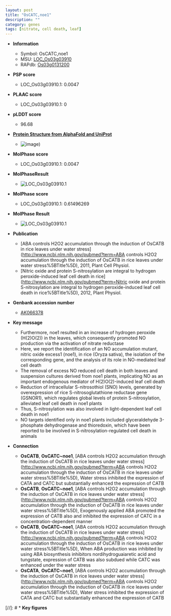 ```yaml
---
layout: post
title: "OsCATC,noe1"
description: ""
category: genes
tags: [nitrate, cell death, leaf]
---
```


* **Information**  
    + Symbol: OsCATC,noe1  
    + MSU: [LOC_Os03g03910](http://rice.plantbiology.msu.edu/cgi-bin/ORF_infopage.cgi?orf=LOC_Os03g03910)  
    + RAPdb: [Os03g0131200](http://rapdb.dna.affrc.go.jp/viewer/gbrowse_details/irgsp1?name=Os03g0131200)  

* **PSP score**  
    + LOC_Os03g03910.1: 0.0047 

* **PLAAC score**  
    + LOC_Os03g03910.1: 0 

* **pLDDT score**
    + 96.68

* **[Protein Structure from AlphaFold and UniProt](https://www.uniprot.org/uniprotkb/Q10S82/entry#structure)**
    + ![image](https://ricepsp.github.io/images/Q1/AF-Q10S82-F1.png))

* **MolPhase score**
    + LOC_Os03g03910.1: 0.0047

* **MolPhaseResult**
    + ![LOC_Os03g03910.1](https://ricepsp.github.io/pictures/LOC_Os03g/LOC_Os03g03910.1.png)

* **MolPhase score**
    + LOC_Os03g03910.1: 0.61496269

* **MolPhase Result**
    + ![LOC_Os03g03910.1](https://304243504.github.io/Pictures/LOC_Os03g/LOC_Os03g03910.1.png)

* **Publication**  
    + [ABA controls H2O2 accumulation through the induction of OsCATB in rice leaves under water stress](http://www.ncbi.nlm.nih.gov/pubmed?term=ABA controls H2O2 accumulation through the induction of OsCATB in rice leaves under water stress%5BTitle%5D), 2011, Plant Cell Physiol.
    + [Nitric oxide and protein S-nitrosylation are integral to hydrogen peroxide-induced leaf cell death in rice](http://www.ncbi.nlm.nih.gov/pubmed?term=Nitric oxide and protein S-nitrosylation are integral to hydrogen peroxide-induced leaf cell death in rice%5BTitle%5D), 2012, Plant Physiol.

* **Genbank accession number**  
    + [AK066378](http://www.ncbi.nlm.nih.gov/nuccore/AK066378)

* **Key message**  
    + Furthermore, noe1 resulted in an increase of hydrogen peroxide (H(2)O(2)) in the leaves, which consequently promoted NO production via the activation of nitrate reductase
    + Here, we report the identification of an NO accumulation mutant, nitric oxide excess1 (noe1), in rice (Oryza sativa), the isolation of the corresponding gene, and the analysis of its role in NO-mediated leaf cell death
    + The removal of excess NO reduced cell death in both leaves and suspension cultures derived from noe1 plants, implicating NO as an important endogenous mediator of H(2)O(2)-induced leaf cell death
    + Reduction of intracellular S-nitrosothiol (SNO) levels, generated by overexpression of rice S-nitrosoglutathione reductase gene (GSNOR1), which regulates global levels of protein S-nitrosylation, alleviated leaf cell death in noe1 plants
    + Thus, S-nitrosylation was also involved in light-dependent leaf cell death in noe1
    + NO targets identified only in noe1 plants included glyceraldehyde 3-phosphate dehydrogenase and thioredoxin, which have been reported to be involved in S-nitrosylation-regulated cell death in animals

* **Connection**  
    + __OsCATB__, __OsCATC~noe1__, [ABA controls H2O2 accumulation through the induction of OsCATB in rice leaves under water stress](http://www.ncbi.nlm.nih.gov/pubmed?term=ABA controls H2O2 accumulation through the induction of OsCATB in rice leaves under water stress%5BTitle%5D), Water stress inhibited the expression of CATA and CATC but substantially enhanced the expression of CATB
    + __OsCATB__, __OsCATC~noe1__, [ABA controls H2O2 accumulation through the induction of OsCATB in rice leaves under water stress](http://www.ncbi.nlm.nih.gov/pubmed?term=ABA controls H2O2 accumulation through the induction of OsCATB in rice leaves under water stress%5BTitle%5D), Exogenously applied ABA promoted the expression of CATB also and inhibited the expression of CATC in a concentration-dependent manner
    + __OsCATB__, __OsCATC~noe1__, [ABA controls H2O2 accumulation through the induction of OsCATB in rice leaves under water stress](http://www.ncbi.nlm.nih.gov/pubmed?term=ABA controls H2O2 accumulation through the induction of OsCATB in rice leaves under water stress%5BTitle%5D), When ABA production was inhibited by using ABA biosynthesis inhibitors nordihydroguaiaretic acid and tungstate, expression of CATB was also subdued while CATC was enhanced under the water stress
    + __OsCATA__, __OsCATC~noe1__, [ABA controls H2O2 accumulation through the induction of OsCATB in rice leaves under water stress](http://www.ncbi.nlm.nih.gov/pubmed?term=ABA controls H2O2 accumulation through the induction of OsCATB in rice leaves under water stress%5BTitle%5D), Water stress inhibited the expression of CATA and CATC but substantially enhanced the expression of CATB

[//]: # * **Key figures**  


